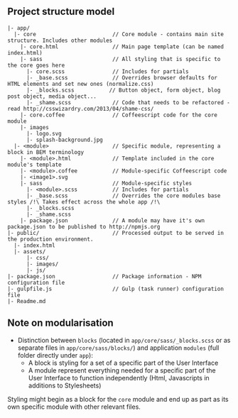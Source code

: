 ## Project structure model

    |- app/
      |- core                        // Core module - contains main site structure. Includes other modules
        |- core.html                 // Main page template (can be named index.html)
        |- sass                      // All styling that is specific to the core goes here
          |- core.scss               // Includes for partials
          |- _base.scss              // Overrides browser defaults for HTML elements and set new ones (normalize.css)
          |- _blocks.scss           // Button object, form object, blog post object, media object...
          |- _shame.scss             // Code that needs to be refactored - read http://csswizardry.com/2013/04/shame-css/
        |- core.coffee               // Coffeescript code for the core module
        |- images
          |- logo.svg
          |- splash-background.jpg
      |- <module>                    // Specific module, representing a block in BEM terminology
        |- <module>.html             // Template included in the core module's template
        |- <module>.coffee           // Module-specific Coffeescript code
        |- <image1>.svg
        |- sass                      // Module-specific styles
          |- <module>.scss           // Includes for partials
          |- _base.scss              // Overrides the core modules base styles /!\ Takes effect across the whole app /!\
          |- _blocks.scss
          |- _shame.scss
        |- package.json              // A module may have it's own package.json to be published to http://npmjs.org
    |- public/                       // Processed output to be served in the production environment.
      |- index.html
      |- assets/
          |- css/
          |- images/
          |- js/
    |- package.json                  // Package information - NPM configuration file
    |- gulpfile.js                   // Gulp (task runner) configuration file
    |- Readme.md

## Note on modularisation

* Distinction between `blocks` (located in `app/core/sass/_blocks.scss` or as separate files in `app/core/sass/blocks/`) and application `modules` (full folder directly under `app`):
    * A block is styling for a set of a specific part of the User Interface  
    * A module represent everything needed for a specific part of the User Interface to function independently (Html, Javascripts in additions to Stylesheets)

Styling might begin as a block for the `core` module and end up as part as its own specific module with other relevant files.

